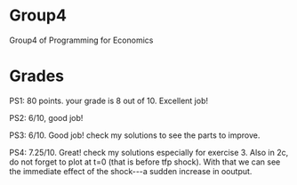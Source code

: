# Group4
Group4 of Programming for Economics

# Grades
PS1: 80 points. your grade is 8 out of 10. Excellent job! 

PS2: 6/10, good job!

PS3: 6/10. Good job! check my solutions to see the parts to improve.

PS4: 7.25/10. Great! check my solutions especially for exercise 3. Also in 2c, do not forget to plot at t=0 (that is before tfp shock). With that we can see the immediate effect of the shock---a sudden increase in ooutput.
